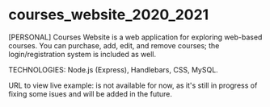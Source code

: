 # courses_website_2020_2021
[PERSONAL] Courses Website is a web application for exploring web-based courses. You can purchase, add, edit, and remove courses; the login/registration system is included as well.

TECHNOLOGIES: Node.js (Express), Handlebars, CSS, MySQL.

URL to view live example: is not available for now, as it's still in progress of fixing some isues and will be added in the future.
